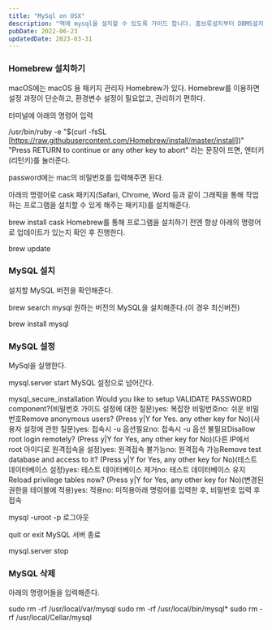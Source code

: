 ```yaml
---
title: "MySql on OSX"
description: "맥에 mysql을 설치할 수 있도록 가이드 합니다. 홈브류설치부터 DBMS설치 끝까지 문서를 보고 따라하면됩니다."
pubDate: 2022-06-23
updatedDate: 2023-03-31
---
```


### Homebrew 설치하기

macOS에는 macOS 용 패키지 관리자 Homebrew가 있다. Homebrew를 이용하면 설정 과정이 단순하고, 환경변수 설정이 필요없고, 관리하기 편하다.

터미널에 아래의 명령어 입력

/usr/bin/ruby -e "$(curl -fsSL [https://raw.githubusercontent.com/Homebrew/install/master/install])"
"Press RETURN to continue or any other key to abort" 라는 문장이 뜨면, 엔터키(리턴키)를 눌러준다.

password에는 mac의 비밀번호를 입력해주면 된다.

아래의 명령어로 cask 패키지(Safari, Chrome, Word 등과 같이 그래픽을 통해 작업하는 프로그램을 설치할 수 있게 해주는 패키지)를 설치해준다.

brew install cask
Homebrew를 통해 프로그램을 설치하기 전엔 항상 아래의 명령어로 업데이트가 있는지 확인 후 진행한다.

brew update
### MySQL 설치

설치할 MySQL 버전을 확인해준다.

brew search mysql
원하는 버전의 MySQL을 설치해준다.(이 경우 최신버전)

brew install mysql
### MySQL 설정

MySql을 실행한다.

mysql.server start
MySQL 설정으로 넘어간다.

mysql_secure_installation
Would you like to setup VALIDATE PASSWORD component?(비밀번호 가이드 설정에 대한 질문)yes: 복잡한 비밀번호no: 쉬운 비밀번호Remove anonymous users? (Press y|Y for Yes. any other key for No)(사용자 설정에 관한 질문)yes: 접속시 -u 옵션필요no: 접속시 -u 옵션 불필요Disallow root login remotely? (Press y|Y for Yes, any other key for No)(다른 IP에서 root 아이디로 원격접속을 설정)yes: 원격접속 불가능no: 원격접속 가능Remove test database and access to it? (Press y|Y for Yes, any other key for No)(테스트 데이터베이스 설정)yes: 테스트 데이터베이스 제거no: 테스트 데이터베이스 유지Reload privilege tables now? (Press y|Y for Yes, any other key for No)(변경된 권한을 테이블에 적용)yes: 적용no: 미적용아래 명렁어를 입력한 후, 비밀번호 입력 후 접속

mysql -uroot -p
로그아웃

quit or exit
MySQL 서버 종료

mysql.server stop
### MySQL 삭제

아래의 명령어들을 입력해준다.

sudo rm -rf /usr/local/var/mysql
sudo rm -rf /usr/local/bin/mysql*
sudo rm -rf /usr/local/Cellar/mysql